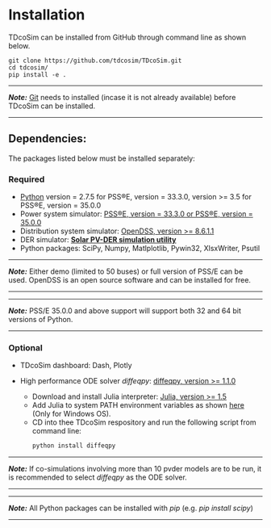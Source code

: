 # Installation
TDcoSim can be installed from GitHub through command line as shown below.

    git clone https://github.com/tdcosim/TDcoSim.git
    cd tdcosim/
    pip install -e .

***
***Note:*** [Git](https://git-scm.com/) needs to installed  (incase it is not already available) before TDcoSim can be installed.

***

## Dependencies:
The packages listed below must be installed separately:

### Required

* [Python](https://www.python.org/) version = 2.7.5 for PSS®E, version =  33.3.0, version >= 3.5 for PSS®E, version =  35.0.0
* Power system simulator: [PSS®E, version =  33.3.0 or PSS®E, version =  35.0.0](https://new.siemens.com/global/en/products/energy/services/transmission-distribution-smart-grid/consulting-and-planning/pss-software/pss-e.html)
* Distribution system simulator: [OpenDSS, version >= 8.6.1.1](https://sourceforge.net/projects/electricdss/) 
* DER simulator: [**Solar PV-DER simulation utility**](https://github.com/sibyjackgrove/SolarPV-DER-simulation-utility)
* Python packages: SciPy, Numpy, Matlplotlib, Pywin32, XlsxWriter, Psutil

***
***Note:*** Either demo (limited to 50 buses) or full version of PSS/E can be used.  OpenDSS is an open source software and can be installed for free.
***
***
***Note:*** PSS/E 35.0.0  and above support will support both 32 and 64 bit versions of Python.
***

### Optional

* TDcoSim dashboard: Dash, Plotly

* High performance ODE solver *diffeqpy*: [diffeqpy, version >= 1.1.0](https://github.com/SciML/diffeqpy)
  * Download and install Julia interpreter: [Julia, version >= 1.5](https://julialang.org/downloads/)
  * Add Julia to system PATH environment variables as shown [here](https://julialang.org/downloads/platform/) (Only for Windows OS).
  * CD into thee TDcoSim respository and run the following script from command line:
       ```python
       python install diffeqpy
       ```

***
***Note:*** If co-simulations involving more than 10 pvder models are to be run, it is recommended to select *diffeqpy* as the ODE solver.

***
***
***Note:*** All Python packages can be installed with *pip* (e.g. *pip install scipy*)

***

